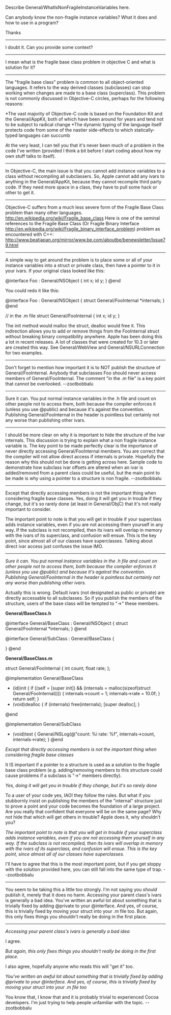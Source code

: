 Describe General/WhatIsNonFragileInstanceVariables here.

Can anybody know the non-fragile instance variables? What it does and how to use in a program?

Thanks

----
I doubt it. Can you provide some context?

----
I mean what is the fragile base class problem in objective C and what is solution for it?

----

The "fragile base class" problem is common to all object-oriented languages. It refers to the way derived classes (subclasses) can stop working when changes are made to a base class (superclass). This problem is not commonly discussed in Objective-C circles, perhaps for the following reasons:

*The vast majority of Objective-C code is based on the Foundation Kit and the General/AppKit, both of which have been around for years and tend not to be subject to radical change
*The dynamic typing of the language itself protects code from some of the nastier side-effects to which statically-typed languages can succumb 

At the very least, I can tell you that it's never been much of a problem in the code I've written (provided I think a bit before I start coding about how my own stuff talks to itself).

----

In Objective-C, the main issue is that you cannot add instance variables to a class without recompiling all subclassers.  So, Apple cannot add any ivars to anything in the General/AppKit, because they cannot recompile third party code.  If they need more space in a class, they have to pull some hack or other to get it.

----
Objective-C suffers from a much less severe form of the Fragile Base Class problem than many other languages.  <http://en.wikipedia.org/wiki/Fragile_base_class>
Here is one of the seminal references to the Fragile Base Class (Or Fragile Binary Interface <http://en.wikipedia.org/wiki/Fragile_binary_interface_problem>) problem as encountered with C++: <http://www.beatjapan.org/mirror/www.be.com/aboutbe/benewsletter/Issue79.html>

----

A simple way to get around the problem is to place some or all of your instance variables into a struct or private class, then have a pointer to it in your ivars. If your original class looked like this:

    
@interface Foo : General/NSObject {
   int x;
   id y;
}
@end


You could redo it like this:

    
@interface Foo : General/NSObject {
   struct General/FooInternal *internals;
}
@end

// in the .m file
struct General/FooInternal {
   int x;
   id y;
}


The init method would malloc the struct, dealloc would free it. This indirection allows you to add or remove things from the F<nowiki/>ooInternal struct without breaking binary compatibility anywhere. Apple has been doing this a lot in recent releases. A lot of classes that were created for 10.3 or later are created this way. See General/WebView and General/NSURLConnection for two examples.

----

Don't forget to mention how important it is to NOT publish the structure of     General/FooInternal. Anybody that subclasses     Foo should never access members of     General/FooInternal. The comment "in the .m file" is a key point that cannot be overlooked. --zootbobbalu

----
Sure it can. You put normal instance variables in the .h file and count on other people not to access them, both because the compiler enforces it (unless you use @public) and because it's against the convention. Publishing     General/FooInternal in the header is pointless but certainly not any worse than publishing other ivars.

----
I should be more clear on why it is important to hide the structure of the ivar     internals. This discussion is trying to explain what a non fragile instance variable is. The key point to be made perfectly clear is the importance of never directly accessing     General/FooInternal members. You are correct that the compiler will not allow direct access if     internals is private. Hopefully the reason why this should not be done is getting across here. Sample code to demonstrate how subclass ivar offsets are altered when an ivar is added/removed from a parent class could be useful, but the main point to be made is why using a pointer to a structure is non fragile. --zootbobbalu

----
Except that directly accessing members is not the important thing when considering fragile base classes. Yes, doing it will get you in trouble if they change, but it's so rarely done (at least in General/ObjC) that it's not really important to consider.

The important point to note is that you will get in trouble if your superclass adds instance variables, even if you are not accessing them yourself in any way. If the subclass is not recompiled, then its ivars will overlap in memory with the ivars of its superclass, and confusion will ensue. This is the key point, since almost all of our classes have superclasses. Talking about direct ivar access just confuses the issue IMO.

----

*Sure it can. You put normal instance variables in the .h file and count on other people not to access them, both because the compiler enforces it (unless you use @public) and because it's against the convention. Publishing     General/FooInternal in the header is pointless but certainly not any worse than publishing other ivars.*

Actually this is wrong. Default ivars (not designated as public or private) are directly accessable to all subclasses. So if you publish the members of the structure, users of the base class will be tempted to "->" these members.

**General/BaseClass.h**
    
@interface General/BaseClass : General/NSObject {
	struct General/FooInternal *internals;
}
@end

@interface General/SubClass : General/BaseClass {

}
@end


**General/BaseClass.m**
    
struct General/FooInternal {
	int count;
	float rate;
};


@implementation General/BaseClass
- (id)init {
	if ((self = [super init]) && 
		(internals = malloc(sizeof(struct General/FooInternal)))) 
	{
		internals->count = 1;
		internals->rate = 10.0f;
	}
	return self;
}
- (void)dealloc {
	if (internals)
		free(internals);
	[super dealloc];
}

@end

@implementation General/SubClass
- (void)test {
	General/NSLog(@"count: %i rate: %f", internals->count, internals->rate);
}
@end


*Except that directly accessing members is not the important thing when considering fragile base classes*

It IS important if a pointer to a structure is used as a solution to the fragile base class problem (e.g. adding/removing members to this structure could cause problems if a subclass is "->" members directly).  

*Yes, doing it will get you in trouble if they change, but it's so rarely done*

To a user of your code yes, IAOI they follow the rules. But what if you stubbornly insist on publishing the members of the "internal" structure just to prove a point and your code becomes the foundation of a large project. Are you really that confident that everyone will be on the same page? Why not hide that which will get others in trouble? Apple does it, why shouldn't you?

*The important point to note is that you will get in trouble if your superclass adds instance variables, even if you are not accessing them yourself in any way. If the subclass is not recompiled, then its ivars will overlap in memory with the ivars of its superclass, and confusion will ensue. This is the key point, since almost all of our classes have superclasses.*

I'll have to agree that this is the most important point, but if you get sloppy with the solution provided here, you can still fall into the same type of trap. --zootbobbalu

----
You seem to be taking this a little too strongly. I'm not saying you *should* publish it, merely that it does no harm. Accessing your parent class's ivars is generally a bad idea. You've written an awful lot about something that is trivially fixed by adding @private to your @interface. And yes, of course, this is trivially fixed by moving your struct into your .m file too. But again, this only fixes things you shouldn't really be doing in the first place.

----

*Accessing your parent class's ivars is generally a bad idea*

I agree.

*But again, this only fixes things you shouldn't really be doing in the first place.*

I also agree, hopefully anyone who reads this will "get it" too.

*You've written an awful lot about something that is trivially fixed by adding @private to your @interface. And yes, of course, this is trivially fixed by moving your struct into your .m file too*

You know that, I know that and it is probably trivial to experienced Cocoa developers. I'm just trying to help people unfamiliar with the topic. --zootbobbalu